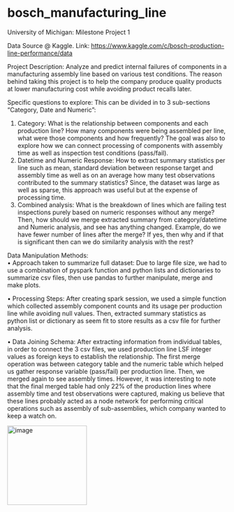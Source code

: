 # bosch_manufacturing_line
University of Michigan: Milestone Project 1

Data Source @ Kaggle.
Link: https://www.kaggle.com/c/bosch-production-line-performance/data

Project Description:
Analyze and predict internal failures of components in a manufacturing assembly line based on various test conditions.
The reason behind taking this project is to help the company produce quality products at lower manufacturing cost while avoiding product recalls later.

Specific questions to explore: This can be divided in to 3 sub-sections “Category, Date and Numeric”:
1.	Category:  What is the relationship between components and each production line? How many components were being assembled per line, what were those components and how frequently? The goal was also to explore how we can connect processing of components with assembly time as well as inspection test conditions (pass/fail).
2.	Datetime and Numeric Response: How to extract summary statistics per line such as mean, standard deviation between response target and assembly time as well as on an average how many test observations contributed to the summary statistics? Since, the dataset was large as well as sparse, this approach was useful but at the expense of processing time. 
3.	Combined analysis: What is the breakdown of lines which are failing test inspections purely based on numeric responses without any merge? Then, how should we merge extracted summary from category/datetime and Numeric analysis, and see has anything changed. Example, do we have fewer number of lines after the merge? If yes, then why and if that is significant then can we do similarity analysis with the rest? 

Data Manipulation Methods:  
•	Approach taken to summarize full dataset: Due to large file size, we had to use a combination of pyspark function and python lists and dictionaries to summarize csv files, then use pandas to further manipulate, merge and make plots. 

•	Processing Steps: After creating spark session, we used a simple function which collected assembly component counts and its usage per production line while avoiding null values. Then, extracted summary statistics as python list or dictionary as seem fit to store results as a csv file for further analysis. 

•	Data Joining Schema: After extracting information from individual tables, in order to connect the 3 csv files, we used production line LSF integer values as foreign keys to establish the relationship. The first merge operation was between category table and the numeric table which helped us gather response variable (pass/fail) per production line. Then, we merged again to see assembly times. However, it was interesting to note that the final merged table had only 22% of the production lines where assembly time and test observations were captured, making us believe that these lines probably acted as a node network for performing critical operations such as assembly of sub-assemblies, which company wanted to keep a watch on.

<img width="182" alt="image" src="https://user-images.githubusercontent.com/39008846/133240009-9599dee3-9456-445b-8e8a-6cb62c9a95d4.png">
